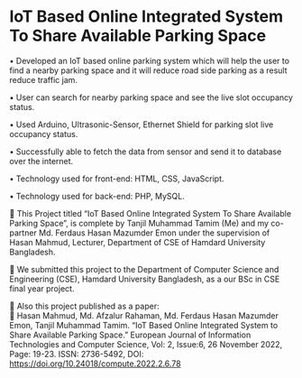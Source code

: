 # IoT Based Online Integrated System To Share Available Parking Space
• Developed an IoT based online parking system which will help the user to find a nearby parking space and it will reduce road side parking as a result reduce traffic jam.

• User can search for nearby parking space and see the live slot occupancy status.

• Used Arduino, Ultrasonic-Sensor, Ethernet Shield for parking slot live occupancy status.

• Successfully able to fetch the data from sensor and send it to database over the internet.

• Technology used for front-end: HTML, CSS, JavaScript.

• Technology used for back-end: PHP, MySQL.

	This Project titled “IoT Based Online Integrated System To Share Available Parking Space”, is complete by Tanjil Muhammad Tamim (Me) and my co-partner Md. Ferdaus Hasan Mazumder Emon under the supervision of Hasan Mahmud, Lecturer, Department of CSE of Hamdard University Bangladesh.

	We submitted this project to the Department of Computer Science and Engineering (CSE), Hamdard University Bangladesh, as a our BSc in CSE final year project.

	Also this project published as a paper: <br>
	Hasan Mahmud, Md. Afzalur Rahaman, Md. Ferdaus Hasan Mazumder Emon, Tanjil Muhammad Tamim. “IoT Based Online Integrated System to Share Available Parking Space.” European Journal of Information Technologies and Computer Science, Vol: 2, Issue:6, 26 November 2022, Page: 19-23. ISSN: 2736-5492, DOI: https://doi.org/10.24018/compute.2022.2.6.78
